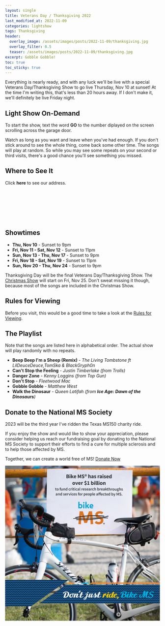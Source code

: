 ```yaml
---
layout: single
title: Veterans Day / Thanksgiving 2022
last_modified_at: 2022-11-09
categories: lightshow
tags: Thanksgiving
header:
  overlay_image: /assets/images/posts/2022-11-09/thanksgiving.jpg
  overlay_filter: 0.5
  teaser: /assets/images/posts/2022-11-09/thanksgiving.jpg
excerpt: Gobble Gobble!
toc: true
toc_sticky: true
---
```


Everything is nearly ready, and with any luck we'll be live with a special Veterans Day/Thanksgiving Show to go live Thursday, Nov 10 at sunset! At the time I'm writing this, that's less than 20 hours away. If I don't make it, we'll definitely be live Friday night.

## Light Show On-Demand

To start the show, text the word <b>GO</b> to the number diplayed on the screen scrolling across the garage door.

Watch as long as you want and leave when you've had enough. If you don't stick around to see the whole thing, come back some other time. The songs will play at random. So while you may see some repeats on your second or third visits, there's a good chance you'll see something you missed.

## Where to See It

Click <b><a onclick="document.getElementById('imgAddress').style.visibility='visible';">here</a></b> to see our address.

<img id="imgAddress" src="/assets/images/addresspic.png" style="visibility: hidden">

## Showtimes

* **Thu, Nov 10** - Sunset to 9pm
* **Fri, Nov 11 - Sat, Nov 12** - Sunset to 11pm
* **Sun, Nov 13 - Thu, Nov 17** - Sunset to 9pm
* **Fri, Nov 18 - Sat, Nov 19** - Sunset to 11pm
* **Sun, Nov 20 - Thu, Nov 24** - Sunset to 9pm

Thanksgiving Day will be the final Veterans Day/Thanksgiving Show. The [Christmas Show](/lightshow/Christmas-2022) will start on Fri, Nov 25. Don't sweat missing it though, because most of the songs are included in the Christmas Show.

## Rules for Viewing

Before you visit, this would be a good time to take a look at the <a href="/lightshow/the_rules/">Rules for Viewing</a>.

## The Playlist
Note that the songs are listed here in alphabetical order. The actual show will play randomly with no repeats.

* **Beep Beep I'm a Sheep (Remix)** - *The Living Tombstone ft LilDeuceDeuce,TomSka & BlackGryph0n*
* **Can't Stop the Feeling** - *Justin Timberlake (from Trolls)*
* **Danger Zone** - *Kenny Loggins (from Top Gun)*
* **Don't Stop** - *Fleetwood Mac*
* **Gobble Gobble** - *Matthew West*
* **Walk the Dinosaur** - *Queen Latifah (from **Ice Age: Dawn of the Dinosaurs**)*

## Donate to the National MS Society

2023 will be the third year I've ridden the Texas MS150 charity ride.

If you enjoy the show and would like to show your appreciation, please consider helping us reach our fundraising goal by donating to the National MS Society to support their efforts to find a cure for multiple sclerosis and to help those affected by MS. 

Together, we can create a world free of MS! [Donate Now](https://mssociety.donordrive.com/participant/chadgoode)

![National MS Society - BikeMS](/assets/images/splash/social_awareness_dont-just-ride-C.jpg) 


